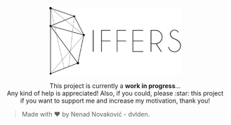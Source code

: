 <p align="center">
  <a href="https://github.com/dvlden/differs">
    <img src=".github/logo.svg" width="300" alt="Differs" />
  </a>
</p>

<p align="center">
  This project is currently a <b>work in progress</b>... <br>
  Any kind of help is appreciated! Also, if you could, please :star: this project 
  if you want to support me and increase my motivation, thank you!
</p>

> Made with :heart: by Nenad Novaković - dvlden.
